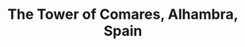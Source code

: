 ---
id: 50
title: The Tower of Comares, Alhambra, Spain
image:
    filename: 
    caption: 
    missing_text: No image available.
year: "1886"
size:
    dimensions: 5 7/8 x 3 7/8 in
    source: The American Art Review
    source_url: https://www.jstor.org/stable/20559686
signed: 
publications: []
drawings: []
museums: []
complete: False
---